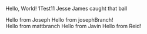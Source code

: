 Hello, World!
1Test11
Jesse James caught that ball

Hello from Joseph
Hello from josephBranch!  
Hello from mattbranch
Hello from Javin
Hello from Reid!
